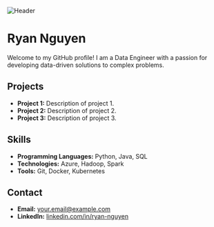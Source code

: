 ![Header]([https://capsule-render.vercel.app/api?type=venom&height=300&color=gradient&text=Ryan%20Nguyen&textBg=false&fontColor=00FF00&desc=Data%20Engineer&descAlign=50&descAlignY=66](https://capsule-render.vercel.app/api?type=venom&height=300&color=gradient&text=Ryan%20Nguyen&textBg=false&fontColor=00ABE4&desc=Data%20Engineer&descAlign=50&descAlignY=66&rotate=0&animation=twinkling&section=header))

# Ryan Nguyen

Welcome to my GitHub profile! I am a Data Engineer with a passion for developing data-driven solutions to complex problems.

## Projects

- **Project 1:** Description of project 1.
- **Project 2:** Description of project 2.
- **Project 3:** Description of project 3.

## Skills

- **Programming Languages:** Python, Java, SQL
- **Technologies:** Azure, Hadoop, Spark
- **Tools:** Git, Docker, Kubernetes

## Contact

- **Email:** [your.email@example.com](mailto:your.email@example.com)
- **LinkedIn:** [linkedin.com/in/ryan-nguyen](https://linkedin.com/in/ryan-nguyen)
